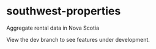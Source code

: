 # southwest-properties
Aggregate rental data in Nova Scotia


View the dev branch to see features under development. 
